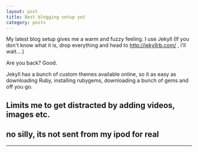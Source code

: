 ```yaml
---
layout: post
title: Best blogging setup yet
category: posts
---
```

My latest blog setup gives me a warm and fuzzy feeling. I use Jekyll (If you don't know what it is, drop everything and head to http://jekyllrb.com/ , i'll wait....)

Are you back? Good.

Jekyll has a bunch of custom themes available online, so it as easy as downloading Ruby, installing rubygems, downloading a bunch of gems and off you go.

## Limits me to get distracted by adding videos, images etc.

## no silly, its not sent from my ipod for real







---
